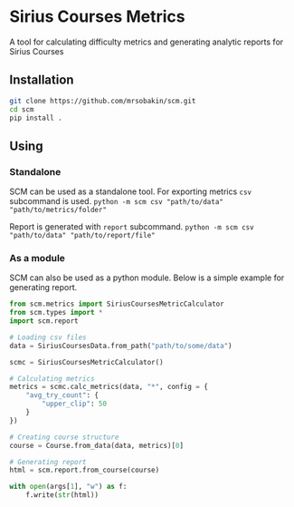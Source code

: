# Sirius Courses Metrics

A tool for calculating difficulty metrics and generating analytic reports for Sirius Courses

## Installation
```bash
git clone https://github.com/mrsobakin/scm.git
cd scm
pip install .
```


## Using

### Standalone
SCM can be used as a standalone tool.
For exporting metrics `csv` subcommand is used.
`python -m scm csv "path/to/data" "path/to/metrics/folder"`

Report is generated with `report` subcommand.
`python -m scm csv "path/to/data" "path/to/report/file"`


### As a module
SCM can also be used as a python module. Below is a simple example for generating report.
```python
from scm.metrics import SiriusCoursesMetricCalculator
from scm.types import *
import scm.report

# Loading csv files
data = SiriusCoursesData.from_path("path/to/some/data")

scmc = SiriusCoursesMetricCalculator()

# Calculating metrics
metrics = scmc.calc_metrics(data, "*", config = {
    "avg_try_count": {
        "upper_clip": 50        
    }    
})

# Creating course structure
course = Course.from_data(data, metrics)[0]

# Generating report
html = scm.report.from_course(course)

with open(args[1], "w") as f:
	f.write(str(html))
```
